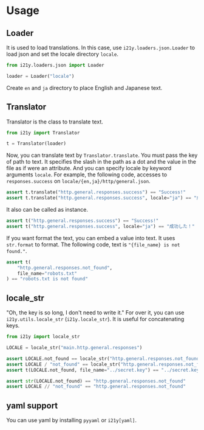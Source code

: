 # Usage
## Loader
It is used to load translations.
In this case, use `i21y.loaders.json.Loader` to load json and set the locale directory `locale`.
```python
from i21y.loaders.json import Loader

loader = Loader("locale")
```
Create `en` and `ja` directory to place English and Japanese text.

## Translator
Translator is the class to translate text.
```python
from i21y import Translator

t = Translator(loader)
```
Now, you can translate text by `Translator.translate`.
You must pass the key of path to text.
It specifies the slash in the path as a dot and the value in the file as if were an attribute.
And you can specify locale by keyword arguments `locale`.
For example, the following code, accesses to `responses.success` on `locale/{en,ja}/http/general.json`.
```python
assert t.translate("http.general.responses.success") == "Success!"
assert t.translate("http.general.responses.success", locale="ja") == "成功した！"
```
It also can be called as instance.  
```python
assert t("http.general.responses.success") == "Success!"
assert t("http.general.responses.success", locale="ja") == "成功した！"
```
If you want format the text, you can embed a value into text. It uses `str.format` to format.
The following code, text is `"{file_name} is not found."`.
```python
assert t(
    "http.general.responses.not_found",
    file_name="robots.txt"
) == "robots.txt is not found"
```

## locale_str
"Oh, the key is so long, I don't need to write it."
For over it, you can use `i21y.utils.locale_str` (`i21y.locale_str`).
It is useful for concatenating keys.
```python
from i21y import locale_str

LOCALE = locale_str("main.http.general.responses")

assert LOCALE.not_found == locale_str("http.general.responses.not_found")
assert LOCALE / "not_found" == locale_str("http.general.responses.not_found")
assert t(LOCALE.not_found, file_name="../secret.key") == "../secret.key is not found."

assert str(LOCALE.not_found) == "http.general.responses.not_found"
assert LOCALE // "not_found" == "http.general.responses.not_found"
```

## yaml support
You can use yaml by installing `pyyaml` or `i21y[yaml]`.